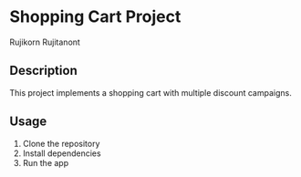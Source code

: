 # Shopping Cart Project

 Rujikorn Rujitanont

## Description
This project implements a shopping cart with multiple discount campaigns.

## Usage
1. Clone the repository
2. Install dependencies
3. Run the app
